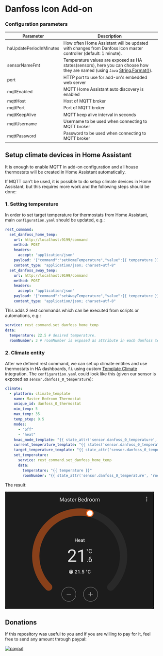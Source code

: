 # Danfoss Icon Add-on

### Configuration parameters

| Parameter               | Description                                                                                                                                                                                                |
|-------------------------|------------------------------------------------------------------------------------------------------------------------------------------------------------------------------------------------------------|
| haUpdatePeriodInMinutes | How often Home Assistant will be updated with changes from Danfoss Icon master controller (default: 1 minute).                                                                                             
| sensorNameFmt           | Temperature values are exposed as HA states(sensors), here you can choose how they are named (using `Java` [String.Format()](https://docs.oracle.com/javase/21/docs/api/java/util/Formatter.html#syntax)). |
| port                    | HTTP port to use for add-on's embedded web server                                                                                                                                                          |
| mqttEnabled             | MQTT Home Assistant auto discovery is enabled                                                                                                                                                              |
| mqttHost                | Host of MQTT broker                                                                                                                                                                                        |
| mqttPort                | Port of MQTT broker                                                                                                                                                                                        |
| mqttKeepAlive           | MQTT keep alive interval in seconds                                                                                                                                                                        |
| mqttUsername            | Username to be used when connecting to MQTT broker                                                                                                                                                         |
| mqttPassword            | Password to be used when connecting to MQTT broker                                                                                                                                                         |

## Setup climate devices in Home Assistant

It is enough to enable MQTT in add-on configuration and all house thermostats will be created in Home Assistant automatically.

If MQTT can't be used, it is possible to do setup climate devices in Home Assistant, but this requires more work and the following steps should be done:

### 1. Setting temperature

In order to set target temperature for thermostats from Home Assistant, main `configuration.yaml` should be updated, e.g.:

```yaml
rest_command:
  set_danfoss_home_temp:
    url: http://localhost:9199/command
    method: POST
    headers:
      accept: "application/json"
    payload: '{"command":"setHomeTemperature","value":{{ temperature }},"roomNumber":{{ roomNumber }}}'
    content_type: "application/json; charset=utf-8"
  set_danfoss_away_temp:
    url: http://localhost:9199/command
    method: POST
    headers:
      accept: "application/json"
    payload: '{"command":"setAwayTemperature","value":{{ temperature }},"roomNumber":{{ roomNumber }}}'
    content_type: "application/json; charset=utf-8"
```

This adds 2 rest commands which can be executed from scripts or automations, e.g.:

```yaml
service: rest_command.set_danfoss_home_temp
data:
  temperature: 22.5 # desired temperature.
  roomNumber: 3 # roomNumber is exposed as attribute in each danfoss temperature sensor entity.
```

### 2. Climate entity
After we defined rest command, we can set up climate entities and use thermostats in HA dashboards, f.i. using custom [Template Climate](https://github.com/jcwillox/hass-template-climate) integration.
The `configuration.yaml` could look like this (given our sensor is exposed as `sensor.danfoss_0_temperature`):

```yaml
climate:
  - platform: climate_template
    name: Master Bedroom Thermostat
    unique_id: danfoss_0_thermostat
    min_temp: 5
    max_temp: 35
    temp_step: 0.5
    modes:
      - "off"
      - "heat"
    hvac_mode_template: "{{ state_attr('sensor.danfoss_0_temperature', 'mode') }}"
    current_temperature_template: "{{ states('sensor.danfoss_0_temperature') }}"
    target_temperature_template: "{{ state_attr('sensor.danfoss_0_temperature', 'temperature_home') }}"
    set_temperature:
      service: rest_command.set_danfoss_home_temp
      data:
        temperature: "{{ temperature }}"
        roomNumber: "{{ state_attr('sensor.danfoss_0_temperature', 'room_number') }}"
```

The result:

![img.png](img.png)

## Donations

If this repository was useful to you and if you are willing to pay for it, feel free to send any amount through paypal:

[![paypal](https://www.paypalobjects.com/en_US/i/btn/btn_donateCC_LG.gif)](https://paypal.me/soundvibe)